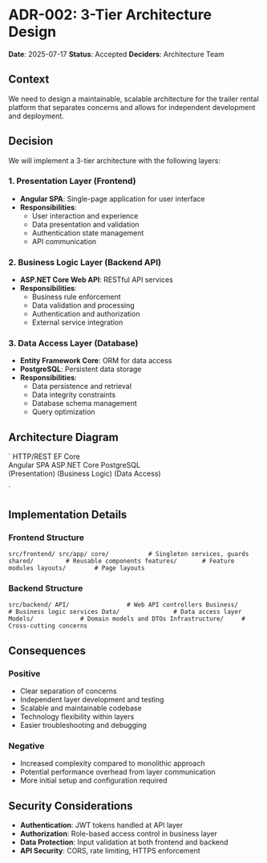 ﻿# ADR-002: 3-Tier Architecture Design

**Date**: 2025-07-17
**Status**: Accepted
**Deciders**: Architecture Team

## Context
We need to design a maintainable, scalable architecture for the trailer rental platform that separates concerns and allows for independent development and deployment.

## Decision
We will implement a 3-tier architecture with the following layers:

### 1. Presentation Layer (Frontend)
- **Angular SPA**: Single-page application for user interface
- **Responsibilities**: 
  - User interaction and experience
  - Data presentation and validation
  - Authentication state management
  - API communication

### 2. Business Logic Layer (Backend API)
- **ASP.NET Core Web API**: RESTful API services
- **Responsibilities**:
  - Business rule enforcement
  - Data validation and processing
  - Authentication and authorization
  - External service integration

### 3. Data Access Layer (Database)
- **Entity Framework Core**: ORM for data access
- **PostgreSQL**: Persistent data storage
- **Responsibilities**:
  - Data persistence and retrieval
  - Data integrity constraints
  - Database schema management
  - Query optimization

## Architecture Diagram
`
    HTTP/REST        EF Core    
   Angular SPA     ASP.NET Core      PostgreSQL    
  (Presentation)                  (Business Logic)                 (Data Access)  
                               
`

## Implementation Details

### Frontend Structure
`
src/frontend/
 src/app/
    core/           # Singleton services, guards
    shared/         # Reusable components
    features/       # Feature modules
    layouts/        # Page layouts
`

### Backend Structure
`
src/backend/
 API/                # Web API controllers
 Business/           # Business logic services
 Data/               # Data access layer
 Models/             # Domain models and DTOs
 Infrastructure/     # Cross-cutting concerns
`

## Consequences

### Positive
- Clear separation of concerns
- Independent layer development and testing
- Scalable and maintainable codebase
- Technology flexibility within layers
- Easier troubleshooting and debugging

### Negative
- Increased complexity compared to monolithic approach
- Potential performance overhead from layer communication
- More initial setup and configuration required

## Security Considerations
- **Authentication**: JWT tokens handled at API layer
- **Authorization**: Role-based access control in business layer
- **Data Protection**: Input validation at both frontend and backend
- **API Security**: CORS, rate limiting, HTTPS enforcement
